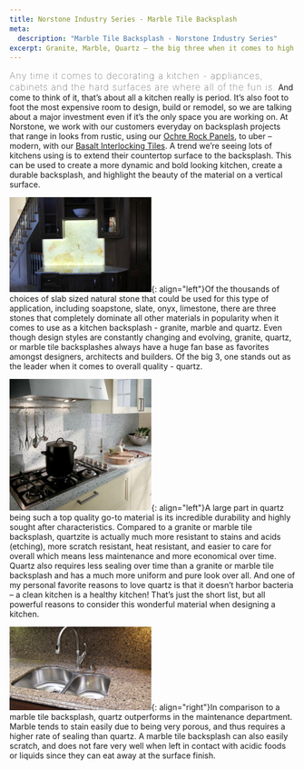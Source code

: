 ```yaml
---
title: Norstone Industry Series - Marble Tile Backsplash
meta:
  description: "Marble Tile Backsplash - Norstone Industry Series"
excerpt: Granite, Marble, Quartz – the big three when it comes to high end stone countertop material. Ever wondered how these products would hold up when you turn that stone 90 degrees and put in on the backsplash? The answers might surprise you!
---
```


<span style="font-size:16px;font-weight:lighter;letter-spacing:1px">Any time it comes to decorating a kitchen - appliances, cabinets and the hard surfaces are where all of the fun is.</span> And come to think of it, that’s about all a kitchen really is period. It’s also foot to foot the most expensive room to design, build or remodel, so we are talking about a major investment even if it’s the only space you are working on. At Norstone, we work with our customers everyday on backsplash projects that range in looks from rustic, using our [Ochre Rock Panels](/products/rock-panels/ochre/), to uber – modern, with our [Basalt Interlocking Tiles](/products/modern-wall-tile/). A trend we’re seeing lots of kitchens using is to extend their countertop surface to the backsplash. This can be used to create a more dynamic and bold looking kitchen, create a durable backsplash, and highlight the beauty of the material on a vertical surface.

![](/assets/images/blog/Marble-Tile-Backsplash---Onyx.jpg){: align="left"}Of the thousands of choices of slab sized natural stone that could be used for this type of application, including soapstone, slate, onyx, limestone, there are three stones that completely dominate all other materials in popularity when it comes to use as a kitchen backsplash - granite, marble and quartz. Even though design styles are constantly changing and evolving, granite, quartz, or marble tile backsplashes always have a huge fan base as favorites amongst designers, architects and builders. Of the big 3, one stands out as the leader when it comes to overall quality - quartz.

![](/assets/images/blog/Marble-Tile-Backsplash---Quartz.jpg){: align="left"}A large part in quartz being such a top quality go-to material is its incredible durability and highly sought after characteristics. Compared to a granite or marble tile backsplash, quartzite is actually much more resistant to stains and acids (etching), more scratch resistant, heat resistant, and easier to care for overall which means less maintenance and more economical over time. Quartz also requires less sealing over time than a granite or marble tile backsplash and has a much more uniform and pure look over all. And one of my personal favorite reasons to love quartz is that it doesn’t harbor bacteria – a clean kitchen is a healthy kitchen! That’s just the short list, but all powerful reasons to consider this wonderful material when designing a kitchen.

![](/assets/images/blog/Marble-Tile-Backsplash---Quartz2.jpg){: align="right"}In comparison to a marble tile backsplash, quartz outperforms in the maintenance department. Marble tends to stain easily due to being very porous, and thus requires a higher rate of sealing than quartz. A marble tile backsplash can also easily scratch, and does not fare very well when left in contact with acidic foods or liquids since they can eat away at the surface finish.
